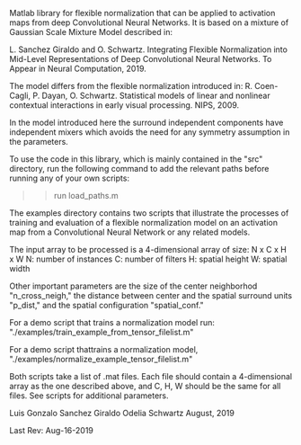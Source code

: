 Matlab library for flexible normalization that can be applied to
activation maps from deep Convolutional Neural Networks. It is based
on a mixture of Gaussian Scale Mixture Model described in:

L. Sanchez Giraldo and O. Schwartz. Integrating Flexible Normalization
into Mid-Level Representations of Deep Convolutional Neural Networks.
To Appear in Neural Computation, 2019.

The model differs from the flexible normalization introduced in: 
R. Coen-Cagli, P. Dayan, O. Schwartz. Statistical models of linear and
nonlinear contextual interactions in early visual processing. NIPS, 2009.

In the model introduced here the surround independent components have
independent mixers which avoids the need for any symmetry assumption
in the parameters.

To use the code in this library, which is mainly contained in the "src"
directory, run the following command to add the relevant paths before
running any of your own scripts:  
>> run load_paths.m


The examples directory contains two scripts that illustrate the processes
of training and evaluation of a flexible normalization model on an
activation map from a Convolutional Neural Network or any related models.

The input array to be processed is a 4-dimensional array of size:
    	  	      N x C x H x W
N: number of instances
C: number of filters
H: spatial height
W: spatial width

Other important parameters are the size of the center neighborhod "n_cross_neigh,"
the distance between center and the spatial surround units "p_dist," and the spatial
configuration "spatial_conf."

For a demo script that trains a normalization model run:
"./examples/train_example_from_tensor_filelist.m"  


For a demo script thattrains a normalization model,
"./examples/normalize_example_tensor_filelist.m"  


Both scripts take a list of .mat files. Each file should contain a 4-dimensional
array as the one described above, and C, H, W should be the same for all files.
See scripts for additional parameters.

Luis Gonzalo Sanchez Giraldo
Odelia Schwartz 
August, 2019

Last Rev: Aug-16-2019